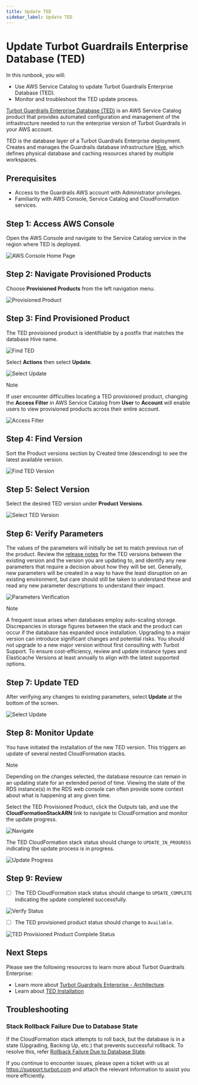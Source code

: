```yaml
---
title: Update TED
sidebar_label: Update TED
---
```


# Update Turbot Guardrails Enterprise Database (TED)

In this runbook, you will:
- Use AWS Service Catalog to update Turbot Guardrails Enterprise Database (TED).
- Monitor and troubleshoot the TED update process.

[Turbot Guardrails Enterprise Database (TED)](https://turbot.com/guardrails/docs/reference/glossary#urbot-guardrails-enterprise-database-ted) is an AWS Service Catalog product that provides automated configuration and management of the infrastructure needed to run the enterprise version of Turbot Guardrails in your AWS account.

TED is the database layer of a Turbot Guardrails Enterprise deployment. Creates and manages the Guardrails database infrastructure [Hive](https://turbot.com/guardrails/docs/reference/glossary#hive), which defines physical database and caching resources shared by multiple workspaces.

## Prerequisites

- Access to the Guardrails AWS account with Administrator privileges.
- Familiarity with AWS Console, Service Catalog and CloudFormation services.

## Step 1: Access AWS Console

Open the AWS Console and navigate to the Service Catalog service in the region where TED is deployed.

![AWS Console Home Page](/images/docs/guardrails/runbooks/enterprise-install/update-ted/ted-update-aws-console.png)

## Step 2: Navigate Provisioned Products

Choose **Provisioned Products** from the left navigation menu.

![Provisioned Product](/images/docs/guardrails/runbooks/enterprise-install/update-ted/ted-update-service-catalog.png)

## Step 3: Find Provisioned Product

The TED provisioned product is identifiable by a postfix that matches the database Hive name.

![Find TED](/images/docs/guardrails/runbooks/enterprise-install/update-ted/update-ted-find-ted.png)

Select **Actions** then select **Update**.

![Select Update](/images/docs/guardrails/runbooks/enterprise-install/update-ted/update-ted-actions-update.png)

> [!NOTE]
> If user encounter difficulties locating a TED provisioned product, changing the **Access Filter** in AWS Service Catalog from **User** to **Account** will enable users to view provisioned products across their entire account.

![Access Filter](/images/docs/guardrails/runbooks/enterprise-install/update-ted/ted-update-access-filter.png)

## Step 4: Find Version

Sort the Product versions section by Created time (descending) to see the latest available version.

![Find TED Version](/images/docs/guardrails/runbooks/enterprise-install/update-ted/update-ted-find-versions.png)

## Step 5: Select Version

Select the desired TED version under **Product Versions**.

![Select TED Version](/images/docs/guardrails/runbooks/enterprise-install/update-ted/update-ted-select-version.png)

## Step 6: Verify Parameters

The values of the parameters will initially be set to match previous run of the product. Review the [release notes](https://turbot.com/guardrails/changelog?tag=ted) for the TED versions between the existing version and the version you are updating to, and identify any new parameters that require a decision about how they will be set. Generally, new parameters will be created in a way to have the least disruption on an existing environment, but care should still be taken to understand these and read any new parameter descriptions to understand their impact.

![Parameters Verification](/images/docs/guardrails/runbooks/enterprise-install/update-ted/update-ted-verify-parameters.png)

> [!NOTE]
> A frequent issue arises when databases employ auto-scaling storage. Discrepancies in storage figures between the stack and the product can occur if the database has expanded since installation.
> Upgrading to a major version can introduce significant changes and potential risks. You should not upgrade to a new major version without first consulting with Turbot Support.
> To ensure cost-efficiency, review and update instance types and Elasticache Versions at least annually to align with the latest supported options.

## Step 7: Update TED

After verifying any changes to existing parameters, select **Update** at the bottom of the screen.

![Select Update](/images/docs/guardrails/runbooks/enterprise-install/update-ted/update-ted-select-update.png)

## Step 8: Monitor Update

You have initiated the installation of the new TED version. This triggers an update of several nested CloudFormation stacks.

> [!NOTE]
> Depending on the changes selected, the database resource can remain in an updating state for an extended period of time. Viewing the state of the RDS instance(s) in the RDS web console can often provide some context about what is happening at any given time.

Select the TED Provisioned Product, click the Outputs tab, and use the **CloudFormationStackARN** link to navigate to CloudFormation and monitor the update progress.

![Navigate ](/images/docs/guardrails/runbooks/enterprise-install/update-ted/update-ted-navigate-cfn.png)

The TED CloudFormation stack status should change to `UPDATE_IN_PROGRESS` indicating the update process is in progress.

![Update Progress ](/images/docs/guardrails/runbooks/enterprise-install/update-ted/update-ted-update-cfn-progress.png)

## Step 9: Review

- [ ] The TED CloudFormation stack status should change to `UPDATE_COMPLETE` indicating the update completed successfully.

![Verify Status](/images/docs/guardrails/runbooks/enterprise-install/update-ted/update-ted-cfn-complete.png)

- [ ] The TED provisioned product status should change to `Available`.

![TED Provisioned Product Complete Status](/images/docs/guardrails/runbooks/enterprise-install/update-ted/update-ted-update-complete.png)

## Next Steps

Please see the following resources to learn more about Turbot Guardrails Enterprise:

- Learn more about [Turbot Guardrails Enterprise - Architecture](https://turbot.com/guardrails/docs/enterprise/architecture).
- Learn about [TED Installation](https://turbot.com/guardrails/docs/enterprise/installation/ted-installation)

## Troubleshooting

### Stack Rollback Failure Due to Database State

If the CloudFormation stack attempts to roll back, but the database is in a state (Upgrading, Backing Up, etc.) that prevents successful rollback. To resolve this, refer [Rollback Failure Due to Database State](/guardrails/docs/runbooks/troubleshooting/update-ted/database-instance-not-in-available-state#database-instance-not-in-available-state).


If you continue to encounter issues, please open a ticket with us at https://support.turbot.com and attach the relevant information to assist you more efficiently.